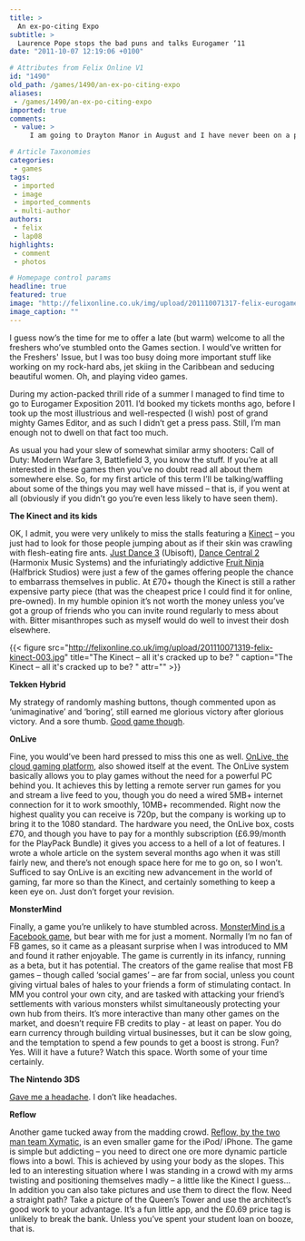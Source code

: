 ```yaml
---
title: >
  An ex-po-citing Expo
subtitle: >
  Laurence Pope stops the bad puns and talks Eurogamer ‘11
date: "2011-10-07 12:19:06 +0100"

# Attributes from Felix Online V1
id: "1490"
old_path: /games/1490/an-ex-po-citing-expo
aliases:
 - /games/1490/an-ex-po-citing-expo
imported: true
comments:
 - value: >
     I am going to Drayton Manor in August and I have never been on a proper thnlrliig roller coaster, I need to know which roller coaster to go on first so that I won't be too frightened to go on some others. Please can you tell me the amount of G Force that each roller coaster there has. Thanks in advance!,apakah opersional kan<a href="http://ryknvibq.com"> wndwois</a> 7 di ipad sudah bisa operasionalkan layaknya sebuah PC ya?dan jika iya,apakah bisa mendukung applikasi/program komputer?dan apakah bisa print document sprti sebuah laptop yang bisa print document via wafi ke printer yang sudah di sharingkan ?

# Article Taxonomies
categories:
 - games
tags:
 - imported
 - image
 - imported_comments
 - multi-author
authors:
 - felix
 - lap08
highlights:
 - comment
 - photos

# Homepage control params
headline: true
featured: true
image: "http://felixonline.co.uk/img/upload/201110071317-felix-eurogamer_logo_colour.jpg"
image_caption: ""
---
```


I guess now’s the time for me to offer a late (but warm) welcome to all the freshers who’ve stumbled onto the Games section. I would’ve written for the Freshers' Issue, but I was too busy doing more important stuff like working on my rock-hard abs, jet skiing in the Caribbean and seducing beautiful women. Oh, and playing video games.

During my action-packed thrill ride of a summer I managed to find time to go to Eurogamer Exposition 2011. I’d booked my tickets months ago, before I took up the most illustrious and well-respected (I wish) post of grand mighty Games Editor, and as such I didn’t get a press pass. Still, I’m man enough not to dwell on that fact too much.

As usual you had your slew of somewhat similar army shooters: Call of Duty: Modern Warfare 3, Battlefield 3, you know the stuff. If you’re at all interested in these games then you’ve no doubt read all about them somewhere else. So, for my first article of this term I’ll be talking/waffling about some of the things you may well have missed – that is, if you went at all (obviously if you didn’t go you’re even less likely to have seen them).

__The Kinect and its kids__

OK, I admit, you were very unlikely to miss the stalls featuring a [Kinect](http://www.youtube.com/watch?v=KMQmnp6GTJ8) – you just had to look for those people jumping about as if their skin was crawling with flesh-eating fire ants. [Just Dance 3](http://www.youtube.com/watch?v=QRnMHfaIsHg) (Ubisoft), [Dance Central 2](http://www.youtube.com/watch?v=wQv-OEjh1So) (Harmonix Music Systems) and the infuriatingly addictive [Fruit Ninja](http://www.youtube.com/watch?v=UzsmDfKzk7M) (Halfbrick Studios) were just a few of the games offering people the chance to embarrass themselves in public. At £70+ though the Kinect is still a rather expensive party piece (that was the cheapest price I could find it for online, pre-owned). In my humble opinion it’s not worth the money unless you’ve got a group of friends who you can invite round regularly to mess about with. Bitter misanthropes such as myself would do well to invest their dosh elsewhere.

{{< figure src="http://felixonline.co.uk/img/upload/201110071319-felix-kinect-003.jpg" title="The Kinect – all it's cracked up to be? " caption="The Kinect – all it's cracked up to be? " attr="" >}}

__Tekken Hybrid__

My strategy of randomly mashing buttons, though commented upon as ‘unimaginative’ and ‘boring’, still earned me glorious victory after glorious victory. And a sore thumb. [Good game though](http://www.youtube.com/watch?v=8Meh871R1IU).

__OnLive__

Fine, you would’ve been hard pressed to miss this one as well. [OnLive, the cloud gaming platform](http://www.youtube.com/watch?v=i529HQ9HM7Q), also showed itself at the event. The OnLive system basically allows you to play games without the need for a powerful PC behind you. It achieves this by letting a remote server run games for you and stream a live feed to you, though you do need a wired 5MB+ internet connection for it to work smoothly, 10MB+ recommended. Right now the highest quality you can receive is 720p, but the company is working up to bring it to the 1080 standard. The hardware you need, the OnLive box, costs £70, and though you have to pay for a monthly subscription (£6.99/month for the PlayPack Bundle) it gives you access to a hell of a lot of features. I wrote a whole article on the system several months ago when it was still fairly new, and there’s not enough space here for me to go on, so I won’t. Sufficed to say OnLive is an exciting new advancement in the world of gaming, far more so than the Kinect, and certainly something to keep a keen eye on. Just don’t forget your revision.

__MonsterMind__

Finally, a game you’re unlikely to have stumbled across. [MonsterMind is a Facebook game](http://www.youtube.com/watch?v=nFXexLV82YE), but bear with me for just a moment. Normally I’m no fan of FB games, so it came as a pleasant surprise when I was introduced to MM and found it rather enjoyable. The game is currently in its infancy, running as a beta, but it has potential. The creators of the game realise that most FB games – though called ‘social games’ – are far from social, unless you count giving virtual bales of hales to your friends a form of stimulating contact. In MM you control your own city, and are tasked with attacking your friend’s settlements with various monsters whilst simultaneously protecting your own hub from theirs. It’s more interactive than many other games on the market, and doesn’t require FB credits to play - at least on paper. You do earn currency through building virtual businesses, but it can be slow going, and the temptation to spend a few pounds to get a boost is strong. Fun? Yes. Will it have a future? Watch this space. Worth some of your time certainly.

__The Nintendo 3DS__

[Gave me a headache](http://www.youtube.com/watch?v=Ai_FqoWrIP4). I don’t like headaches.

__Reflow__

Another game tucked away from the madding crowd. [Reflow, by the two man team Xymatic](http://www.youtube.com/watch?v=xKqADz_AoFM), is an even smaller game for the iPod/ iPhone. The game is simple but addicting – you need to direct one ore more dynamic particle flows into a bowl. This is achieved by using your body as the slopes. This led to an interesting situation where I was standing in a crowd with my arms twisting and positioning themselves madly – a little like the Kinect I guess... In addition you can also take pictures and use them to direct the flow. Need a straight path? Take a picture of the Queen’s Tower and use the architect’s good work to your advantage. It’s a fun little app, and the £0.69 price tag is unlikely to break the bank. Unless you’ve spent your student loan on booze, that is.
